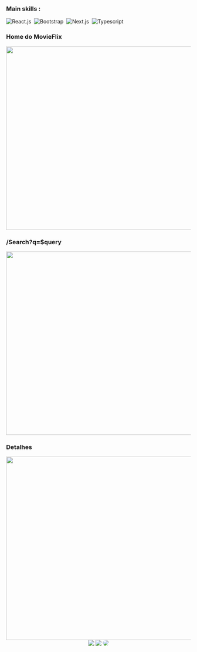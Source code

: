 
### Main skills :

![React.js](https://img.shields.io/badge/-React.js-0D1117?style=for-the-badge&logo=react&labelColor=0D1117)&nbsp; 
![Bootstrap](https://img.shields.io/badge/-Bootstrap-0D1117?style=for-the-badge&logo=bootstrap&logoColor=purple&labelColor=0D1117)&nbsp; ![Next.js](https://img.shields.io/badge/-Next.js-0D1117?style=for-the-badge&logo=next.js&labelColor=0D1117)&nbsp; ![Typescript](https://img.shields.io/badge/-Typescript-0D1117?style=for-the-badge&logo=typescript&labelColor=0D1117&textColor=0D1117)&nbsp; 

### Home do MovieFlix 

<div align="center">
  <img src="https://user-images.githubusercontent.com/109279870/219513420-0a754f39-4daa-4b67-9cf2-d4c04aa1780c.png" width="900px" height="500px"/>
 </div>
 
### /Search?q=$query

 <div align="center">
  <img src="https://user-images.githubusercontent.com/109279870/219513852-e749e50b-e44a-44c0-948e-adb508b7830a.png" width="900px" height="500px"/>
 </div>
 
 ### Detalhes
 
 <div align="center">
  <img src="https://user-images.githubusercontent.com/109279870/219514019-2330e584-f045-4dcf-a39d-32975c1848d2.png" width="900px" height="500px"/>
 </div>

<div align="center"> 
<a href="https://github.com/Josue-Mendes-Sales-Jr-dev" target="_blank"><img src="https://img.shields.io/badge/Github-000000?style=for-the-badge&logo=github&logoColor=white" target="_blank"></a>
<a href = "mailto:josuemendes2309@gmail.com"> <img src="https://img.shields.io/badge/-Gmail-%32CD32?style=for-the-badge&logo=gmail&logoColor=white" target="_blank"></a>
<a href="https://www.linkedin.com/in/josue-mendes-311181207/" target="_blank"><img src="https://img.shields.io/badge/-LinkedIn-%230077B5?style=for-the-badge&logo=linkedin&logoColor=white" style="border-radius: 30px" target="_blank"></a> 
 </div>
